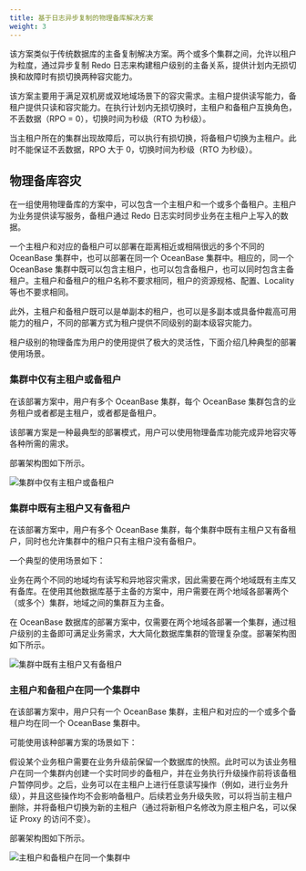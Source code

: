 ```yaml
---
title: 基于日志异步复制的物理备库解决方案
weight: 3
---
```


  该方案类似于传统数据库的主备复制解决方案。两个或多个集群之间，允许以租户为粒度，通过异步复制 Redo 日志来构建租户级别的主备关系，提供计划内无损切换和故障时有损切换两种容灾能力。

  该方案主要用于满足双机房或双地域场景下的容灾需求。主租户提供读写能力，备租户提供只读和容灾能力。在执行计划内无损切换时，主租户和备租户互换角色，不丢数据（RPO = 0），切换时间为秒级（RTO 为秒级）。

  当主租户所在的集群出现故障后，可以执行有损切换，将备租户切换为主租户。此时不能保证不丢数据，RPO 大于 0，切换时间为秒级（RTO 为秒级）。


## 物理备库容灾

在一组使用物理备库的方案中，可以包含一个主租户和一个或多个备租户。主租户为业务提供读写服务，备租户通过 Redo 日志实时同步业务在主租户上写入的数据。

一个主租户和对应的备租户可以部署在距离相近或相隔很远的多个不同的 OceanBase 集群中，也可以部署在同一个 OceanBase 集群中。相应的，同一个 OceanBase 集群中既可以包含主租户，也可以包含备租户，也可以同时包含主备租户。主租户和备租户的租户名称不要求相同，租户的资源规格、配置、Locality 等也不要求相同。

此外，主租户和备租户既可以是单副本的租户，也可以是多副本或具备仲裁高可用能力的租户，不同的部署方式为租户提供不同级别的副本级容灾能力。

租户级别的物理备库为用户的使用提供了极大的灵活性，下面介绍几种典型的部署使用场景。

### 集群中仅有主租户或备租户

在该部署方案中，用户有多个 OceanBase 集群，每个 OceanBase 集群包含的业务租户或者都是主租户，或者都是备租户。

该部署方案是一种最典型的部署模式，用户可以使用物理备库功能完成异地容灾等各种所需的需求。

部署架构图如下所示。

![集群中仅有主租户或备租户](https://obbusiness-private.oss-cn-shanghai.aliyuncs.com/doc/img/observer-enterprise/V4.2.1/manage/only-primary-tenants-or-standby-tenants-in-a-cluster.png)

### 集群中既有主租户又有备租户

在该部署方案中，用户有多个 OceanBase 集群，每个集群中既有主租户又有备租户，同时也允许集群中的租户只有主租户没有备租户。

一个典型的使用场景如下：

业务在两个不同的地域均有读写和异地容灾需求，因此需要在两个地域既有主库又有备库。在使用其他数据库基于主备的方案中，用户需要在两个地域各部署两个（或多个）集群，地域之间的集群互为主备。

在 OceanBase 数据库的部署方案中，仅需要在两个地域各部署一个集群，通过租户级别的主备即可满足业务需求，大大简化数据库集群的管理复杂度。部署架构图如下所示。

![集群中既有主租户又有备租户](https://obbusiness-private.oss-cn-shanghai.aliyuncs.com/doc/img/observer-enterprise/V4.2.1/manage/both-primary-tenants-and-standby-tenants-in-a-cluster.png)

### 主租户和备租户在同一个集群中

在该部署方案中，用户只有一个 OceanBase 集群，主租户和对应的一个或多个备租户均在同一个 OceanBase 集群中。

可能使用该种部署方案的场景如下：

假设某个业务租户需要在业务升级前保留一个数据库的快照。此时可以为该业务租户在同一个集群内创建一个实时同步的备租户，并在业务执行升级操作前将该备租户暂停同步。之后，业务可以在主租户上进行任意读写操作（例如，进行业务升级），并且这些操作均不会影响备租户。后续若业务升级失败，可以将当前主租户删除，并将备租户切换为新的主租户（通过将新租户名修改为原主租户名，可以保证 Proxy 的访问不变）。

部署架构图如下所示。

![主租户和备租户在同一个集群中](https://obbusiness-private.oss-cn-shanghai.aliyuncs.com/doc/img/observer-enterprise/V4.2.1/manage/the-primary-tenant-and-the-standby-tenant-in-the-same-cluster.png)
